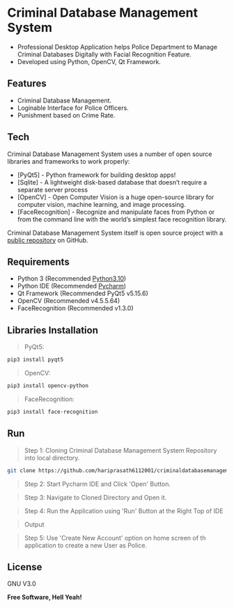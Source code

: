 # Criminal Database Management System

- Professional Desktop Application helps Police Department to Manage Criminal Databases Digitally with Facial Recognition Feature.
- Developed using Python, OpenCV, Qt Framework.

## Features

- Criminal Database Management.
- Loginable Interface for Police Officers.
- Punishment based on Crime Rate.

## Tech

Criminal Database Management System uses a number of open source libraries and frameworks to work properly:

- [PyQt5] - Python framework for building desktop apps!
- [Sqlite] - A lightweight disk-based database that doesn’t require a separate server process
- [OpenCV] - Open Computer Vision is a huge open-source library for computer vision, machine learning, and image processing.
- [FaceRecognition] - Recognize and manipulate faces from Python or from the command line with the world’s simplest face recognition library.

Criminal Database Management System itself is open source project with a [public repository][criminaldatabasemanagementsystem] on GitHub.

## Requirements

- Python 3 (Recommended [Python3.10](https://www.python.org/downloads))
- Python IDE (Recommended [Pycharm](https://www.jetbrains.com/pycharm/download))
- Qt Framework (Recommended PyQt5 v5.15.6)
- OpenCV (Recommended v4.5.5.64)
- FaceRecognition (Recommended v1.3.0)

## Libraries Installation

> PyQt5:

```sh
pip3 install pyqt5
```

> OpenCV:

```sh
pip3 install opencv-python
```

> FaceRecognition:

```sh
pip3 install face-recognition
```

## Run

> Step 1: Cloning Criminal Database Management System Repository into local directory.

```sh
git clone https://github.com/hariprasath6112001/criminaldatabasemanagementsystem.git
```

> Step 2: Start Pycharm IDE and Click 'Open' Button.


> Step 3: Navigate to Cloned Directory and Open it.


> Step 4: Run the Application using 'Run' Button at the Right Top of IDE


> Output


> Step 5: Use 'Create New Account' option on home screen of th application to create a new User as Police.

## License

GNU V3.0

**Free Software, Hell Yeah!**

[criminaldatabasemanagementsystem]: <https://github.com/hariprasath6112001/criminaldatabasemanagementsystem>
